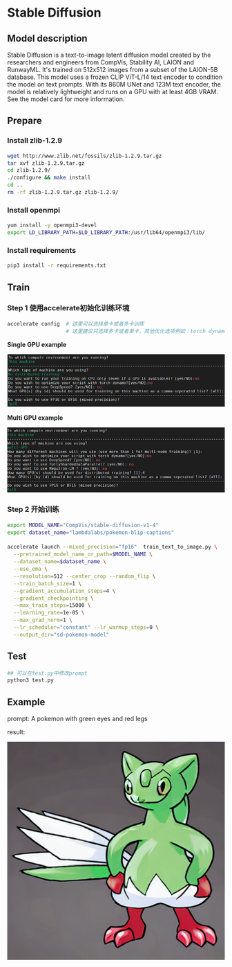 # Stable Diffusion

## Model description
Stable Diffusion is a text-to-image latent diffusion model created by the researchers and engineers from CompVis, Stability AI, LAION and RunwayML. It's trained on 512x512 images from a subset of the LAION-5B database. This model uses a frozen CLIP ViT-L/14 text encoder to condition the model on text prompts. With its 860M UNet and 123M text encoder, the model is relatively lightweight and runs on a GPU with at least 4GB VRAM. See the model card for more information.

## Prepare

### Install zlib-1.2.9

```bash
wget http://www.zlib.net/fossils/zlib-1.2.9.tar.gz
tar xvf zlib-1.2.9.tar.gz
cd zlib-1.2.9/
./configure && make install
cd ..
rm -rf zlib-1.2.9.tar.gz zlib-1.2.9/
```

### Install openmpi

```bash
yum install -y openmpi3-devel
export LD_LIBRARY_PATH=$LD_LIBRARY_PATH:/usr/lib64/openmpi3/lib/
```

### Install requirements

```bash
pip3 install -r requirements.txt
```

## Train

### Step 1 使用accelerate初始化训练环境

```bash
accelerate config  # 这里可以选择单卡或者多卡训练
                   # 这里建议只选择多卡或者单卡，其他优化选项例如：torch dynamo，deepspeed等均不建议使用
```

**Single GPU example**

![image](IMG/single.png)

**Multi GPU example**

![image](IMG/multi.png)

### Step 2 开始训练

```bash
export MODEL_NAME="CompVis/stable-diffusion-v1-4"
export dataset_name="lambdalabs/pokemon-blip-captions"

accelerate launch --mixed_precision="fp16"  train_text_to_image.py \
  --pretrained_model_name_or_path=$MODEL_NAME \
  --dataset_name=$dataset_name \
  --use_ema \
  --resolution=512 --center_crop --random_flip \
  --train_batch_size=1 \
  --gradient_accumulation_steps=4 \
  --gradient_checkpointing \
  --max_train_steps=15000 \
  --learning_rate=1e-05 \
  --max_grad_norm=1 \
  --lr_scheduler="constant" --lr_warmup_steps=0 \
  --output_dir="sd-pokemon-model"
```

## Test

```bash
## 可以在test.py中修改prompt
python3 test.py
```

## Example

prompt: A pokemon with green eyes and red legs

result:

![image](IMG/result.png)